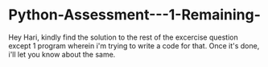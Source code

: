 # Python-Assessment---1-Remaining-
Hey Hari, kindly find the solution to the rest of the excercise question except 1 program wherein i'm trying to write a code for that. Once it's done, i'll let you know about the same.
